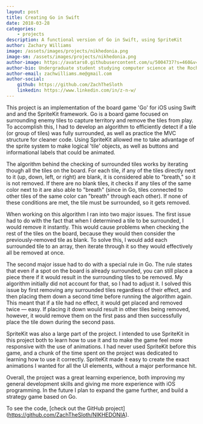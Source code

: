 ```yaml
---
layout: post
title: Creating Go in Swift
date: 2018-03-28
categories:
    - projects
description: A functional version of Go in Swift, using SpriteKit
author: Zachary Williams
image: /assets/images/projects/nikhedonia.png
image-sm: /assets/images/projects/nikhedonia.png
author-image: https://avatars0.githubusercontent.com/u/5004737?s=460&v=4
author-bio: Undergraduate student studying computer science at the Rochester Institute of Technology. I specialize in web & app development, as well as user experience design.
author-email: zachwilliams.me@gmail.com
author-social:
    github: https://github.com/ZachTheSloth
    linkedin: https://www.linkedin.com/in/z-n-w/
---
```


This project is an implementation of the board game 'Go' for iOS using Swift and and the SpriteKit framework. Go is a board game focused on surrounding enemy tiles to capture territory and remove the tiles from play. To accomplish this, I had to develop an algorithm to efficiently detect if a tile (or group of tiles) was fully surrounded, as well as practice the MVC structure for cleaner code. Using SpriteKit allowed me to take advantage of the sprite system to make logical 'tile' objects, as well as buttons and informational labels that could be animated.

The algorithm behind the checking of surrounded tiles works by iterating though all the tiles on the board. For each tile, if any of the tiles directly next to it (up, down, left, or right) are blank, it is considered able to "breath," so it is not removed. If there are no blank tiles, it checks if any tiles of the same color next to it are also able to "breath" (since in Go, tiles connected to other tiles of the same color can "breath" through each other). If none of these conditions are met, the tile must be surrounded, so it gets removed.

When working on this algorithm I ran into two major issues. The first issue had to do with the fact that when I determined a tile to be surrounded, I would remove it instantly. This would cause problems when checking the rest of the tiles on the board, because they would then consider the previously-removed tile as blank. To solve this, I would add each surrounded tile to an array, then iterate through it so they would effectively all be removed at once.

The second major issue had to do with a special rule in Go. The rule states that even if a spot on the board is already surrounded, you can still place a piece there if it would result in the surrounding tiles to be removed. My algorithm initially did not account for that, so I had to adjust it. I solved this issue by first removing any surrounded tiles regardless of their effect, and then placing them down a second time before running the algorithm again. This meant that if a tile had no effect, it would get placed and removed twice — easy. If placing it down would result in other tiles being removed, however, it would remove them on the first pass and then successfully place the tile down during the second pass.

SpriteKit was also a large part of the project. I intended to use SpriteKit in this project both to learn how to use it and to make the game feel more responsive with the use of animations. I had never used SpriteKit before this game, and a chunk of the time spent on the project was dedicated to learning how to use it correctly. SpriteKit made it easy to create the exact animations I wanted for all the UI elements, without a major performance hit.

Overall, the project was a great learning experience, both improving my general development skills and giving me more experience with iOS programming. In the future I plan to expand the game further, and build a strategy game based on Go.

To see the code, [check out the GitHub project]
(https://github.com/ZachTheSloth/NIKHEDONIA).
